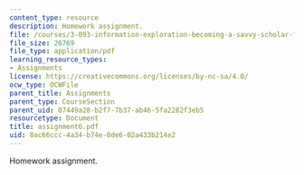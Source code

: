 ```yaml
---
content_type: resource
description: Homework assignment.
file: /courses/3-093-information-exploration-becoming-a-savvy-scholar-fall-2006/8ac66ccc4a34b74e0de602a433b214e2_assignment6.pdf
file_size: 26769
file_type: application/pdf
learning_resource_types:
- Assignments
license: https://creativecommons.org/licenses/by-nc-sa/4.0/
ocw_type: OCWFile
parent_title: Assignments
parent_type: CourseSection
parent_uid: 07449a28-b2f7-7b37-ab46-5fa2282f3eb5
resourcetype: Document
title: assignment6.pdf
uid: 8ac66ccc-4a34-b74e-0de6-02a433b214e2
---
```

Homework assignment.